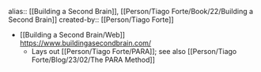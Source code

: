 alias:: [[Building a Second Brain]], [[Person/Tiago Forte/Book/22/Building a Second Brain]] 
created-by:: [[Person/Tiago Forte]]

- [[Building a Second Brain/Web]] https://www.buildingasecondbrain.com/
	- Lays out [[Person/Tiago Forte/PARA]]; see also [[Person/Tiago Forte/Blog/23/02/The PARA Method]]